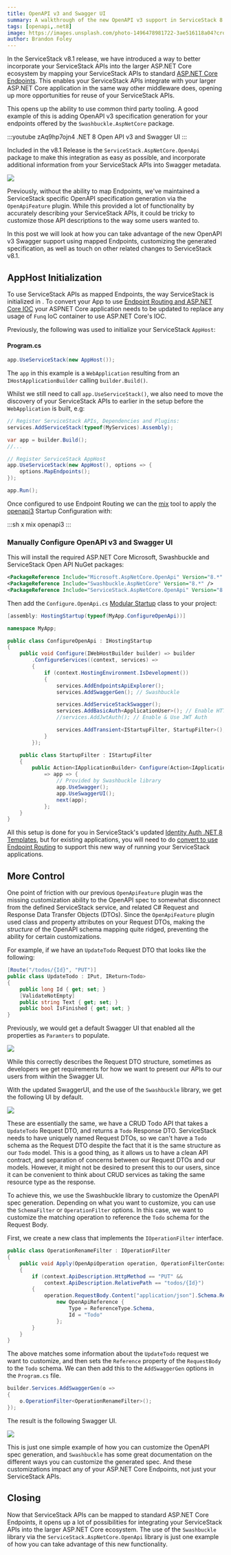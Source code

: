 ```yaml
---
title: OpenAPI v3 and Swagger UI
summary: A walkthrough of the new OpenAPI v3 support in ServiceStack 8.1
tags: [openapi,.net8]
image: https://images.unsplash.com/photo-1496478981722-3ae516118a04?crop=entropy&fit=crop&h=1000&w=2000
author: Brandon Foley
---
```


In the ServiceStack v8.1 release, we have introduced a way to better incorporate your ServiceStack APIs into the larger 
ASP.NET Core ecosystem by mapping your ServiceStack APIs to standard [ASP.NET Core Endpoints](https://learn.microsoft.com/en-us/aspnet/core/fundamentals/routing?view=aspnetcore-8.0#endpoints). 
This enables your ServiceStack APIs integrate with your larger ASP.NET Core application in the same way other 
middleware does, opening up more opportunities for reuse of your ServiceStack APIs.

This opens up the ability to use common third party tooling. A good example of this is adding OpenAPI v3 specification 
generation for your endpoints offered by the `Swashbuckle.AspNetCore` package.

:::youtube zAq9hp7ojn4
.NET 8 Open API v3 and Swagger UI
:::

Included in the v8.1 Release is the `ServiceStack.AspNetCore.OpenApi` package to make this integration 
as easy as possible, and incorporate additional information from your ServiceStack APIs into Swagger metadata.

![](https://servicestack.net/img/posts/openapi-v3/openapi-v3-swagger-ui.png)

Previously, without the ability to map Endpoints, we've maintained a ServiceStack specific OpenAPI specification generation 
via the `OpenApiFeature` plugin. While this provided a lot of functionality by accurately describing your ServiceStack APIs, 
it could be tricky to customize those API descriptions to the way some users wanted to.

In this post we will look at how you can take advantage of the new OpenAPI v3 Swagger support using mapped Endpoints, 
customizing the generated specification, as well as touch on other related changes to ServiceStack v8.1.

## AppHost Initialization

To use ServiceStack APIs as mapped Endpoints, the way ServiceStack is initialized in . 
To convert your App to use [Endpoint Routing and ASP.NET Core IOC](/posts/servicestack-endpoint-routing) your ASPNET Core 
application needs to be updated to replace any usage of `Funq` IoC container to use ASP.NET Core's IOC.

Previously, the following was used to initialize your ServiceStack `AppHost`:

#### Program.cs
```csharp
app.UseServiceStack(new AppHost());
```

The `app` in this example is a `WebApplication` resulting from an `IHostApplicationBuilder` calling `builder.Build()`. 

Whilst we still need to call `app.UseServiceStack()`, we also need to move the discovery of your ServiceStack APIs to earlier 
in the setup before the `WebApplication` is built, e.g:

```csharp
// Register ServiceStack APIs, Dependencies and Plugins:
services.AddServiceStack(typeof(MyServices).Assembly);

var app = builder.Build();
//...

// Register ServiceStack AppHost
app.UseServiceStack(new AppHost(), options => {
    options.MapEndpoints();
});

app.Run();
```

Once configured to use Endpoint Routing we can the [mix](https://docs.servicestack.net/mix-tool) tool to apply the 
[openapi3](https://gist.github.com/gistlyn/dac47b68e77796902cde0f0b7b9c6ac2) Startup Configuration with:

:::sh
x mix openapi3
:::

### Manually Configure OpenAPI v3 and Swagger UI 

This will install the required ASP.NET Core Microsoft, Swashbuckle and ServiceStack Open API NuGet packages:

```xml
<PackageReference Include="Microsoft.AspNetCore.OpenApi" Version="8.*" />
<PackageReference Include="Swashbuckle.AspNetCore" Version="8.*" />
<PackageReference Include="ServiceStack.AspNetCore.OpenApi" Version="8.*" />
```

Then add the `Configure.OpenApi.cs` [Modular Startup](https://docs.servicestack.net/modular-startup) class to your project:

```csharp
[assembly: HostingStartup(typeof(MyApp.ConfigureOpenApi))]

namespace MyApp;

public class ConfigureOpenApi : IHostingStartup
{
    public void Configure(IWebHostBuilder builder) => builder
        .ConfigureServices((context, services) =>
        {
            if (context.HostingEnvironment.IsDevelopment())
            {
                services.AddEndpointsApiExplorer();
                services.AddSwaggerGen(); // Swashbuckle

                services.AddServiceStackSwagger();
                services.AddBasicAuth<ApplicationUser>(); // Enable HTTP Basic Auth
                //services.AddJwtAuth(); // Enable & Use JWT Auth

                services.AddTransient<IStartupFilter, StartupFilter>();
            }
        });

    public class StartupFilter : IStartupFilter
    {
        public Action<IApplicationBuilder> Configure(Action<IApplicationBuilder> next)
            => app => {
                // Provided by Swashbuckle library
                app.UseSwagger();
                app.UseSwaggerUI();
                next(app);
            };
    }
}
```


All this setup is done for you in ServiceStack's updated [Identity Auth .NET 8 Templates](https://servicestack.net/start), 
but for existing applications, you will need to do 
[convert to use Endpoint Routing](https://docs.servicestack.net/endpoints-migration) to support this new way of running your 
ServiceStack applications.

## More Control

One point of friction with our previous `OpenApiFeature` plugin was the missing customization ability to the OpenAPI spec to somewhat disconnect from the defined ServiceStack service, and related C# Request and Response Data Transfer Objects (DTOs). Since the `OpenApiFeature` plugin used class and property attributes on your Request DTOs, making the *structure* of the OpenAPI schema mapping quite ridged, preventing the ability for certain customizations.

For example, if we have an `UpdateTodo` Request DTO that looks like the following:

```csharp
[Route("/todos/{Id}", "PUT")]
public class UpdateTodo : IPut, IReturn<Todo>
{
    public long Id { get; set; }
    [ValidateNotEmpty]
    public string Text { get; set; }
    public bool IsFinished { get; set; }
}
```

Previously, we would get a default Swagger UI that enabled all the properties as `Paramters` to populate.

![](https://servicestack.net/img/posts/openapi-v3/openapi-v2-defaults.png)

While this correctly describes the Request DTO structure, sometimes as developers we get requirements for how we want to present our APIs to our users from within the Swagger UI. 

With the updated SwaggerUI, and the use of the `Swashbuckle` library, we get the following UI by default.

![](https://servicestack.net/img/posts/openapi-v3/openapi-v3-defaults-application-json.png)

These are essentially the same, we have a CRUD Todo API that takes a `UpdateTodo` Request DTO, and returns a `Todo` Response DTO. ServiceStack needs to have uniquely named Request DTOs, so we can't have a `Todo` schema as the Request DTO despite the fact that it is the same structure as our `Todo` model. 
This is a good thing, as it allows us to have a clean API contract, and separation of concerns between our Request DTOs and our models. 
However, it might not be desired to present this to our users, since it can be convenient to think about CRUD services as taking the same resource type as the response.

To achieve this, we use the Swashbuckle library to customize the OpenAPI spec generation. Depending on what you want to customize, you can use the `SchemaFilter` or `OperationFilter` options. In this case, we want to customize the matching operation to reference the `Todo` schema for the Request Body.

First, we create a new class that implements the `IOperationFilter` interface.

```csharp
public class OperationRenameFilter : IOperationFilter
{
    public void Apply(OpenApiOperation operation, OperationFilterContext context)
    {
        if (context.ApiDescription.HttpMethod == "PUT" &&
            context.ApiDescription.RelativePath == "todos/{Id}")
        {
            operation.RequestBody.Content["application/json"].Schema.Reference = 
                new OpenApiReference {
                    Type = ReferenceType.Schema,
                    Id = "Todo"
                };
        }
    }
}
```

The above matches some information about the `UpdateTodo` request we want to customize, and then sets the `Reference` property of the `RequestBody` to the `Todo` schema.
We can then add this to the `AddSwaggerGen` options in the `Program.cs` file.

```csharp
builder.Services.AddSwaggerGen(o =>
{
    o.OperationFilter<OperationRenameFilter>();
});
```

The result is the following Swagger UI.

![](https://servicestack.net/img/posts/openapi-v3/openapi-v3-customized-application-json.png)

This is just one simple example of how you can customize the OpenAPI spec generation, and `Swashbuckle` has some great documentation on the different ways you can customize the generated spec.
And these customizations impact any of your ASP.NET Core Endpoints, not just your ServiceStack APIs.

## Closing

Now that ServiceStack APIs can be mapped to standard ASP.NET Core Endpoints, it opens up a lot of possibilities for integrating your ServiceStack APIs into the larger ASP.NET Core ecosystem. 
The use of the `Swashbuckle` library via the `ServiceStack.AspNetCore.OpenApi` library is just one example of how you can take advantage of this new functionality.

